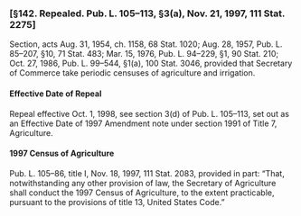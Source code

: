 ### [§142. Repealed. Pub. L. 105–113, §3(a), Nov. 21, 1997, 111 Stat. 2275] ###

Section, acts Aug. 31, 1954, ch. 1158, 68 Stat. 1020; Aug. 28, 1957, Pub. L. 85–207, §10, 71 Stat. 483; Mar. 15, 1976, Pub. L. 94–229, §1, 90 Stat. 210; Oct. 27, 1986, Pub. L. 99–544, §1(a), 100 Stat. 3046, provided that Secretary of Commerce take periodic censuses of agriculture and irrigation.

#### Effective Date of Repeal ####

Repeal effective Oct. 1, 1998, see section 3(d) of Pub. L. 105–113, set out as an Effective Date of 1997 Amendment note under section 1991 of Title 7, Agriculture.

#### 1997 Census of Agriculture ####

Pub. L. 105–86, title I, Nov. 18, 1997, 111 Stat. 2083, provided in part: “That, notwithstanding any other provision of law, the Secretary of Agriculture shall conduct the 1997 Census of Agriculture, to the extent practicable, pursuant to the provisions of title 13, United States Code.”
